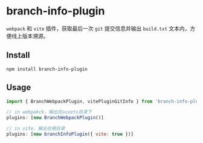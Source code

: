# branch-info-plugin
`webpack` 和 `vite` 插件，获取最后一次 `git` 提交信息并输出 `build.txt` 文本内，方便线上版本溯源。

## Install
`npm install branch-info-plugin`
## Usage
```js
import { BranchWebpackPlugin, vitePluginGitInfo } from 'branch-info-plugin'

// in webpakck，输出在assets目录下
plugins: [new BranchWebpackPlugin()]

// in vite，输出在根目录
plugins: [new branchInfoPlugin({ vite: true })]
```
